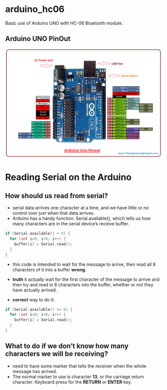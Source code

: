 # arduino_hc06
Basic use of Arduino UNO with HC-06 Bluetooth module.

## Arduino UNO PinOut
![Alt text](https://github.com/KhairulIzwan/arduino_hc06/blob/master/img/Introduction-to-Arduino-UNO.png)

# Reading Serial on the Arduino
## How should us read from serial?
- serial data arrives one character at a time, and we have little or no control over just when that data arrives.
- Arduino has a handy function: Serial.available(), which tells us how many characters are in the serial device’s receive buffer.

```c++
if (Serial.available() > 0) {
  for (int i=0; i<8; i++) {
    buffer[i] = Serial.read();
  }
}
```
- this code is intended to wait for the message to arrive, then read all 8 characters of it into a buffer **wrong**.
- **truth** it actually wait for the first character of the message to arrive and then try and read in 8 characters into the buffer, whether or not they have actually arrived.

- **correct** way to do it:
```c++
if (Serial.available() >= 8) {
  for (int i=0; i<8; i++) {
    buffer[i] = Serial.read();
  }
}
```

## What to do if we don’t know how many characters we will be receiving?
- need to have some marker that tells the receiver when the whole message has arrived.
- The normal marker to use is character **13**, or the carriage return character. Keyboard press for the **RETURN** or **ENTER** key.
